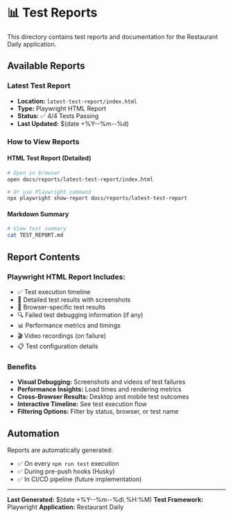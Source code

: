 # 📊 Test Reports

This directory contains test reports and documentation for the Restaurant Daily application.

## Available Reports

### Latest Test Report
- **Location:** `latest-test-report/index.html`
- **Type:** Playwright HTML Report
- **Status:** ✅ 4/4 Tests Passing
- **Last Updated:** $(date +%Y--%m--%d)

### How to View Reports

#### HTML Test Report (Detailed)
```bash
# Open in browser
open docs/reports/latest-test-report/index.html

# Or use Playwright command
npx playwright show-report docs/reports/latest-test-report
```

#### Markdown Summary
```bash
# View test summary
cat TEST_REPORT.md
```

## Report Contents

### Playwright HTML Report Includes:
- ✅ Test execution timeline
- 🎯 Detailed test results with screenshots
- 📱 Browser-specific test results
- 🔍 Failed test debugging information (if any)
- 📊 Performance metrics and timings
- 🎬 Video recordings (on failure)
- 📋 Test configuration details

### Benefits
- **Visual Debugging:** Screenshots and videos of test failures
- **Performance Insights:** Load times and rendering metrics
- **Cross-Browser Results:** Desktop and mobile test outcomes
- **Interactive Timeline:** See test execution flow
- **Filtering Options:** Filter by status, browser, or test name

## Automation

Reports are automatically generated:
- ✅ On every `npm run test` execution
- ✅ During pre-push hooks (Husky)
- ✅ In CI/CD pipeline (future implementation)

---

**Last Generated:** $(date +%Y--%m--%d\ %H:%M)
**Test Framework:** Playwright
**Application:** Restaurant Daily